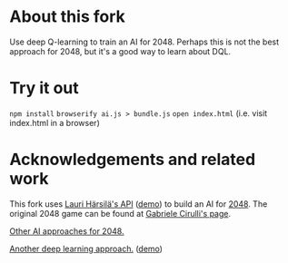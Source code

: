 # About this fork

Use deep Q-learning to train an AI for 2048. Perhaps this is not the best approach for 2048, but it's a good way to learn about DQL.

# Try it out

`npm install`
`browserify ai.js > bundle.js`
`open index.html` (i.e. visit index.html in a browser)

# Acknowledgements and related work

This fork uses [Lauri Härsilä's API](https://github.com/murgo/2048) ([demo](http://murgo.github.io/2048/)) to build an AI for [2048](http://gabrielecirulli.github.io/2048/). The original 2048 game can be found at [Gabriele Cirulli's page](https://github.com/gabrielecirulli/2048).

[Other AI approaches for 2048.](http://stackoverflow.com/questions/22342854/what-is-the-optimal-algorithm-for-the-game-2048/22389702#22389702)

[Another deep learning approach.](https://github.com/tjwei/2048-NN) ([demo](https://tjwei.github.io/2048-NN/))

